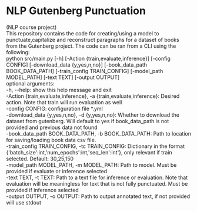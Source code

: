 # NLP Gutenberg Punctuation
(NLP course project) <br>
This repository contains the code for creating/using a model to punctuate,capitalize and reconstruct paragraphs for a dataset of books from the Gutenberg project. 
The code can be ran from a CLI using the following:<br>
 python src/main.py [-h] [-Action {train,evaluate,inference}] [-config CONFIG] [-download_data {y,yes,n,no}] [-book_data_path BOOK_DATA_PATH] [-train_config TRAIN_CONFIG]
 [-model_path MODEL_PATH] [-text TEXT] [-output OUTPUT] <br>
optional arguments: <br>
  -h, --help:            show this help message and exit <br>
  -Action {train,evaluate,inference}, -a {train,evaluate,inference}:
                        Desired action. Note that train will run evaluation as well <br>
  -config CONFIG:        configuration file *.yml <br>
  -download_data {y,yes,n,no}, -d {y,yes,n,no}:
                        Whether to download the dataset from gutenberg. Will default to yes if book_data_path is
                        not provided and previous data not found <br>
  -book_data_path BOOK_DATA_PATH, -b BOOK_DATA_PATH:
                        Path to location for saving/loading book data csv file. <br>
  -train_config TRAIN_CONFIG, -tc TRAIN_CONFIG:
                        Dictionary in the format {'batch_size':int,'num_epochs':int,'seq_len':int'}, only relevant
                        if train selected. Default: 30,25,150 <br>
  -model_path MODEL_PATH, -m MODEL_PATH:
                        Path to model. Must be provided if evaluate or inference selected <br>
  -text TEXT, -t TEXT:   Path to a text file for inference or evaluation. Note that evaluation will be meaningless
                        for text that is not fully punctuated. Must be provided if inference selected <br>
  -output OUTPUT, -o OUTPUT:
                        Path to output annotated text, if not provided will use stdout <br>
 
